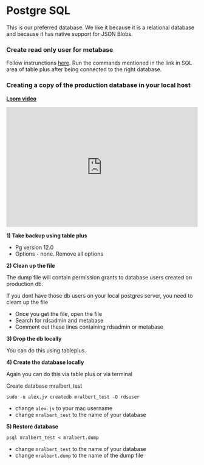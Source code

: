 # Postgre SQL 

This is our preferred database. We like it because it is a relational database and because it has native support for JSON Blobs.  

### Create read only user for metabase

Follow instrunctions [here](https://tableplus.com/blog/2018/04/postgresql-how-to-create-read-only-user.html). Run the commands mentioned in the link in SQL area of table plus after being connected to the right database. 



### Creating a copy of the production database in your local host

**[Loom video](https://www.loom.com/share/84c95cc6243a4ea084957b8ce47c4648)**
<div style="position: relative; padding-bottom: 62.5%; height: 0;"><iframe src="https://www.loom.com/embed/84c95cc6243a4ea084957b8ce47c4648" frameborder="0" webkitallowfullscreen mozallowfullscreen allowfullscreen style="position: absolute; top: 0; left: 0; width: 100%; height: 100%;"></iframe></div>

**1) Take backup using table plus**

- Pg version 12.0
- Options - none. Remove all options

**2) Clean up the file**

The dump file will contain permission grants to database users created on production db. 

If you dont have those db users on your local postgres server, you need to cleam up the file 

- Once you get the file, open the file 
- Search for rdsadmin and metabase
- Comment out these lines containing rdsadmin or metabase

**3) Drop the db locally**

You can do this using tableplus. 

**4) Create the database locally**

Again you can do this via table plus or via terminal

Create database mralbert_test

```
sudo -u alex.jv createdb mralbert_test -O rdsuser
```

- change `alex.jv` to your mac username
- change `mralbert_test` to the name of your database

**5) Restore database**
```
psql mralbert_test < mralbert.dump
```

- change `mralbert_test` to the name of your database
- change `mralbert.dump` to the name of the dump file
